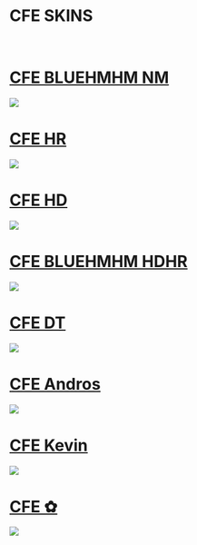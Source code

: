 # CFE SKINS
<p align="center">
  
  <br>

</p>

# [CFE BLUEHMHM NM](https://github.com/AgentTanaka/cfe/raw/main/skins/CFEHMHMverNM.osk)
[![](https://github.com/user-attachments/assets/4018d930-5dd5-4b76-b4a3-d48b3377a49a)](https://github.com/AgentTanaka/cfe/raw/main/skins/CFEHMHMverNM.osk)

# [CFE HR]()
[![](https://github.com/user-attachments/assets/9f4fda7a-fd06-4ce7-b5ef-82a865abea18)]()

# [CFE HD]()
[![](https://github.com/user-attachments/assets/4aa530eb-efbb-4df6-bc1a-3a857c592658)]()

# [CFE BLUEHMHM HDHR]()
[![](https://github.com/user-attachments/assets/3fec2777-8cd3-4b1b-8928-21b28be80ed8)]()

# [CFE DT]()
[![](https://github.com/user-attachments/assets/753d7a0b-b121-4444-b7e8-26d8aa38585b)]()

# [CFE Andros]()
[![](https://github.com/user-attachments/assets/b26a4cab-4e6a-4ea3-8286-44a019d496ba)]()

# [CFE Kevin]()
[![](https://github.com/user-attachments/assets/93fab41c-7396-4d1b-b3d7-e067bba11838)]()

# [CFE ✿]()
[![](https://github.com/user-attachments/assets/2fa1a5cd-2bfe-4b46-a132-65baff2c5e37)]()
